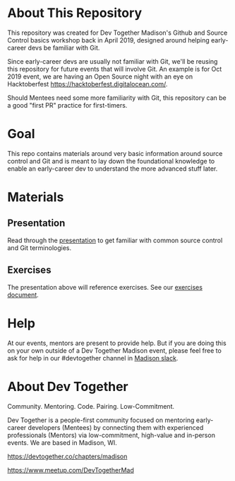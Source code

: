 # About This Repository
This repository was created for Dev Together Madison's Github and Source Control basics workshop back in April 2019, designed around helping early-career devs be familiar with Git.

Since early-career devs are usually not familiar with Git, we'll be reusing this repository for future events that will involve Git. An example is for Oct 2019 event, we are having an Open Source night with an eye on Hacktoberfest https://hacktoberfest.digitalocean.com/.

Should Mentees need some more familiarity with Git, this repository can be a good "first PR" practice for first-timers.

# Goal

This repo contains materials around very basic information around source control and Git and is meant to lay down the foundational knowledge to enable an early-career dev to understand the more advanced stuff later.

# Materials

## Presentation
Read through the [presentation](https://docs.google.com/presentation/d/1o78CV_huVXuK9IWuLFwoLwQeXjwNLf_wGkF5tnlgrRY/edit?usp=sharing) to get familiar with common source control and Git terminologies.

## Exercises
The presentation above will reference exercises. See our [exercises document](https://docs.google.com/document/d/16dnIDTfK8z90tzZrOYw0byQB_VrTtoYlz5suTx7dj0I/edit?usp=sharing).

# Help

At our events, mentors are present to provide help. But if you are doing this on your own outside of a Dev Together Madison event, please feel free to ask for help in our #devtogether channel in [Madison slack](https://madisoncommunity.azurewebsites.net/).

# About Dev Together
Community. Mentoring. Code. Pairing. Low-Commitment.

Dev Together is a people-first community focused on mentoring early-career developers (Mentees) by connecting them with experienced professionals (Mentors) via low-commitment, high-value and in-person events. We are based in Madison, WI.

https://devtogether.co/chapters/madison

https://www.meetup.com/DevTogetherMad
